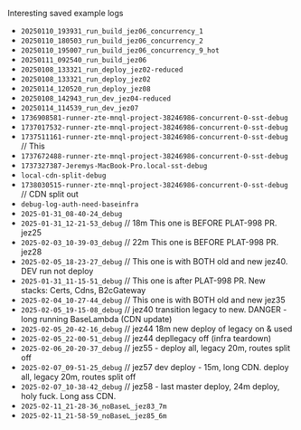 Interesting saved example logs
- `20250110_193931_run_build_jez06_concurrency_1`
- `20250110_180503_run_build_jez06_concurrency_2`
- `20250110_195007_run_build_jez06_concurrency_9_hot`
- `20250111_092540_run_build_jez06`
- `20250108_133321_run_deploy_jez02-reduced`
- `20250108_133321_run_deploy_jez02`
- `20250114_120520_run_deploy_jez08`
- `20250108_142943_run_dev_jez04-reduced`
- `20250114_114539_run_dev_jez07`
- `1736908581-runner-zte-mnql-project-38246986-concurrent-0-sst-debug`
- `1737017532-runner-zte-mnql-project-38246986-concurrent-0-sst-debug`
- `1737511161-runner-zte-mnql-project-38246986-concurrent-0-sst-debug` // This
- `1737672488-runner-zte-mnql-project-38246986-concurrent-0-sst-debug`
- `1737327387-Jeremys-MacBook-Pro.local-sst-debug`
- `local-cdn-split-debug`
- `1738030515-runner-zte-mnql-project-38246986-concurrent-0-sst-debug` // CDN split out
- `debug-log-auth-need-baseinfra`
- `2025-01-31_08-40-24_debug`
- `2025-01-31_12-21-53_debug` // 18m This one is BEFORE PLAT-998 PR. jez25
- `2025-02-03_10-39-03_debug` // 22m This one is BEFORE PLAT-998 PR. jez28
- `2025-02-05_18-23-27_debug` // This one is with BOTH old and new jez40. DEV run not deploy
- `2025-01-31_11-15-51_debug` // This one is after PLAT-998 PR. New stacks: Certs, Cdns, B2cGateway
- `2025-02-04_10-27-44_debug` // This one is with BOTH old and new jez35
- `2025-02-05_19-15-08_debug` // jez40 transition legacy to new. DANGER - long running BaseLambda (CDN update)
- `2025-02-05_20-42-16_debug` // jez44 18m new deploy of legacy on & used
- `2025-02-05_22-00-51_debug` // jez44 depllegacy off (infra teardown)
- `2025-02-06_20-20-37_debug` // jez55 - deploy all, legacy 20m, routes split off
- `2025-02-07_09-51-25_debug` // jez57 dev deploy - 15m, long CDN. deploy all, legacy 20m, routes split off
- `2025-02-07_10-38-42_debug` // jez58 - last master deploy, 24m deploy, holy fuck. Long ass CDN.
- `2025-02-11_21-28-36_noBaseL_jez83_7m`
- `2025-02-11_21-58-59_noBaseL_jez85_6m`